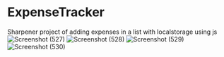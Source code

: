 # ExpenseTracker
Sharpener project of adding expenses in a list with localstorage using js
![Screenshot (527)](https://github.com/SHIVani-708/ExpenseTracker/assets/84314749/19467aa9-c1d3-4084-8270-2ccc0744e93c)
![Screenshot (528)](https://github.com/SHIVani-708/ExpenseTracker/assets/84314749/6abf3b35-3015-4c46-8456-fc5c1a5128f5)
![Screenshot (529)](https://github.com/SHIVani-708/ExpenseTracker/assets/84314749/b071de68-c426-4908-b6b0-c13f0efc8f9e)
![Screenshot (530)](https://github.com/SHIVani-708/ExpenseTracker/assets/84314749/b24970f7-8d77-42b1-bd60-c962b454fe53)
